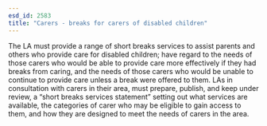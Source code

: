 ```yaml
---
esd_id: 2583
title: "Carers - breaks for carers of disabled children"
---
```


The LA must provide a range of short breaks services to assist parents and others who provide care for disabled children; have regard to the needs of those carers who would be able to provide care more effectively if they had breaks from caring, and the needs of those carers who would be unable to continue to provide care unless a break were offered to them.   LAs in consultation with carers in their area, must prepare, publish, and keep under review, a “short breaks services statement” setting out what services are available, the categories of carer who may be eligible to gain access to them, and how they are designed to meet the needs of carers in the area.

